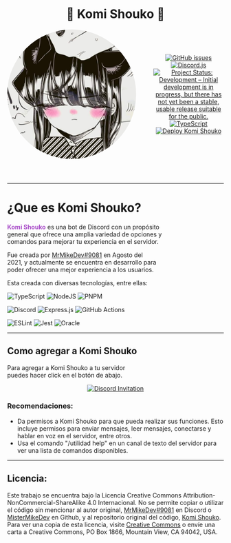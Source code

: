 <style>
    p {
    text-wrap: balance;
}

.komi-shouko-span {
    font-weight: bold;
    color: #a74ac7;
}

.header {
    display: flex;
    justify-content: center;
    align-items: center;
    gap: 20px;
}

.komi {
    width: 300px;
    border-radius: 50%;
    margin-right: 20px;
}

.badges {
    width: 300px;
    display: flex;
    flex-direction: column;
    justify-content: center;
    align-items: center;
}

@media (max-width: 660px) {
    .header {
        flex-direction: column;
    }
    .komi {
        margin-right: 0;
        margin-bottom: 40px;
    }
}
</style>

<h1 align="center" style="text-align:center; font-weight: bold;">🌸 Komi Shouko 🌸</h1>

<header align="center" class="header">
<img src="public/Komi.jpg" alt="Komi Shouko" class="komi">
<div class="badges">

[![GitHub issues](https://img.shields.io/github/issues/MisterMikeDev/Komi-Shouko.svg)](https://github.com/NombreDeUsuario/NombreDelRepositorio/issues)
[![Discord.js](https://img.shields.io/badge/discord.js-v14.13.0-blue.svg)](https://discord.js.org)
[![Project Status: Development – Initial development is in progress, but there has not yet been a stable, usable release suitable for the public.](https://img.shields.io/badge/Project%20Status-Development-yellow)](https://www.repostatus.org/#development)
[![TypeScript](https://img.shields.io/badge/TypeScript-v5.2.2-blue.svg)](https://www.typescriptlang.org/)
[![Deploy Komi Shouko](https://github.com/MisterMikeDev/Komi-Shouko/actions/workflows/deploy.yml/badge.svg)](https://github.com/MisterMikeDev/Komi-Shouko/actions/workflows/deploy.yml)

</div>
</header>

---

# ¿Que es Komi Shouko?

<p>
    <span class="komi-shouko-span">Komi Shouko</span> es una bot de Discord con un propósito general que ofrece una
    amplia variedad de opciones y comandos para mejorar tu experiencia en el
    servidor.
</p>

Fue creada por [MrMikeDev#9081](https://discord.com/users/437308398845952001) en
Agosto del 2021, y actualmente se encuentra en desarrollo para poder ofrecer una
mejor experiencia a los usuarios.

Esta creada con diversas tecnologías, entre ellas:

<div>

![TypeScript](https://img.shields.io/badge/typescript-%23007ACC.svg?style=for-the-badge&logo=typescript&logoColor=white)
![NodeJS](https://img.shields.io/badge/node.js-6DA55F?style=for-the-badge&logo=node.js&logoColor=white)
![PNPM](https://img.shields.io/badge/pnpm-%234a4a4a.svg?style=for-the-badge&logo=pnpm&logoColor=f69220)

![Discord](https://img.shields.io/badge/discord.js-%235865F2.svg?style=for-the-badge&logo=discord&logoColor=white)
![Express.js](https://img.shields.io/badge/express.js-%23404d59.svg?style=for-the-badge&logo=express&logoColor=%2361DAFB)
![GitHub Actions](https://img.shields.io/badge/github%20actions-%232671E5.svg?style=for-the-badge&logo=githubactions&logoColor=white)

![ESLint](https://img.shields.io/badge/ESLint-4B3263?style=for-the-badge&logo=eslint&logoColor=white)
![Jest](https://img.shields.io/badge/-jest-%23C21325?style=for-the-badge&logo=jest&logoColor=white)
![Oracle](https://img.shields.io/badge/Oracle-F80000?style=for-the-badge&logo=oracle&logoColor=white)

</div>

---

## **Como agregar a Komi Shouko**

Para agregar a Komi Shouko a tu servidor puedes hacer click en el botón de
abajo.

<div align="center">

[![Discord Invitation](https://img.shields.io/badge/Invita%20a%20Komi%20Shouko-%235865F2.svg?style=for-the-badge&logo=discord&logoColor=white)](https://discord.com/api/oauth2/authorize?client_id=875166925884370994&permissions=8&scope=applications.commands%20bot)

</div>

### Recomendaciones:

-   Da permisos a Komi Shouko para que pueda realizar sus funciones. Esto
    incluye permisos para enviar mensajes, leer mensajes, conectarse y hablar en
    voz en el servidor, entre otros.
-   Usa el comando "/utilidad help" en un canal de texto del servidor para ver
    una lista de comandos disponibles.

---

## **Licencia:**

Este trabajo se encuentra bajo la Licencia Creative Commons
Attribution-NonCommercial-ShareAlike 4.0 Internacional. No se permite copiar o
utilizar el código sin mencionar al autor original,
[MrMikeDev#9081](https://discord.com/users/437308398845952001) en Discord o
[MisterMikeDev](https:/github.com/MisterMikeDev) en Github, y al repositorio
original del código,
[Komi Shouko](https:/github.com/MisterMikeDev/Komi-Shouko/tree/komi). Para ver
una copia de esta licencia, visite
[Creative Commons](http://creativecommons.org/licenses/by-nc-sa/4.0/) o envíe
una carta a Creative Commons, PO Box 1866, Mountain View, CA 94042, USA.
